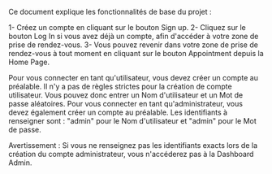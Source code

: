 Ce document explique les fonctionnalités de base du projet :

1- Créez un compte en cliquant sur le bouton Sign up.
2- Cliquez sur le bouton Log In si vous avez déjà un compte, afin d'accéder à votre zone de prise de rendez-vous.
3- Vous pouvez revenir dans votre zone de prise de rendez-vous à tout moment en cliquant sur le bouton Appointment depuis la Home Page.

Pour vous connecter en tant qu'utilisateur, vous devez créer un compte au préalable. Il n'y a pas de règles strictes pour la création de compte utilisateur. Vous pouvez donc entrer un Nom d'utilisateur et un Mot de passe aléatoires.
Pour vous connecter en tant qu'administrateur, vous devez également créer un compte au préalable. Les identifiants à renseigner sont : "admin" pour le Nom d'utilisateur et "admin" pour le Mot de passe.

Avertissement : Si vous ne renseignez pas les identifiants exacts lors de la création du compte administrateur, vous n'accéderez pas à la Dashboard Admin.
